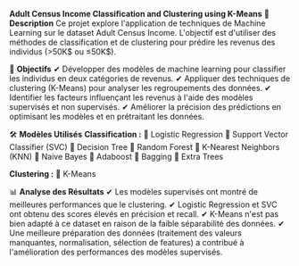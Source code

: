 **Adult Census Income Classification and Clustering using K-Means**
📌 **Description**
Ce projet explore l'application de techniques de Machine Learning sur le dataset Adult Census Income. L'objectif est d'utiliser des méthodes de classification et de clustering pour prédire les revenus des individus (>50K$ ou ≤50K$).

🚀 **Objectifs**
✔ Développer des modèles de machine learning pour classifier les individus en deux catégories de revenus.
✔ Appliquer des techniques de clustering (K-Means) pour analyser les regroupements des données.
✔ Identifier les facteurs influençant les revenus à l'aide des modèles supervisés et non supervisés.
✔ Améliorer la précision des prédictions en optimisant les modèles et en prétraitant les données.

🛠 **Modèles Utilisés**
**Classification :**
🔹 Logistic Regression
🔹 Support Vector Classifier (SVC)
🔹 Decision Tree
🔹 Random Forest
🔹 K-Nearest Neighbors (KNN)
🔹 Naive Bayes
🔹 Adaboost
🔹 Bagging
🔹 Extra Trees

**Clustering :**
🔹 K-Means

📊 **Analyse des Résultats**
✔ Les modèles supervisés ont montré de meilleures performances que le clustering.
✔ Logistic Regression et SVC ont obtenu des scores élevés en précision et recall.
✔ K-Means n'est pas bien adapté à ce dataset en raison de la faible séparabilité des données.
✔ Une meilleure préparation des données (traitement des valeurs manquantes, normalisation, sélection de features) a contribué à l'amélioration des performances des modèles supervisés.
